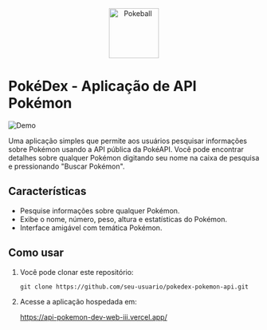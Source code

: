 <div align="center">
  <img src="./src/icons/pokeball.svg" alt="Pokeball" width="100" height="100">
</div>

# PokéDex - Aplicação de API Pokémon

![Demo](demo.gif)

Uma aplicação simples que permite aos usuários pesquisar informações sobre Pokémon usando a API pública da PokéAPI. Você pode encontrar detalhes sobre qualquer Pokémon digitando seu nome na caixa de pesquisa e pressionando "Buscar Pokémon".

## Características

- Pesquise informações sobre qualquer Pokémon.
- Exibe o nome, número, peso, altura e estatísticas do Pokémon.
- Interface amigável com temática Pokémon.

## Como usar

1. Você pode clonar este repositório:

   ```shell
   git clone https://github.com/seu-usuario/pokedex-pokemon-api.git

2. Acesse a aplicação hospedada em:

    https://api-pokemon-dev-web-iii.vercel.app/